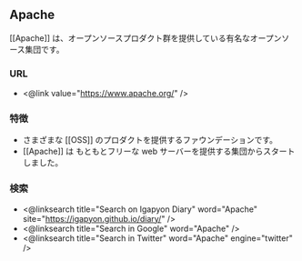 ## Apache

[[Apache]] は、オープンソースプロダクト群を提供している有名なオープンソース集団です。

### URL

* <@link value="https://www.apache.org/" />

### 特徴

* さまざまな [[OSS]] のプロダクトを提供するファウンデーションです。
* [[Apache]] は もともとフリーな web サーバーを提供する集団からスタートしました。

### 検索

* <@linksearch title="Search on Igapyon Diary" word="Apache" site="https://igapyon.github.io/diary/" />
* <@linksearch title="Search in Google" word="Apache" />
* <@linksearch title="Search in Twitter" word="Apache" engine="twitter" />
